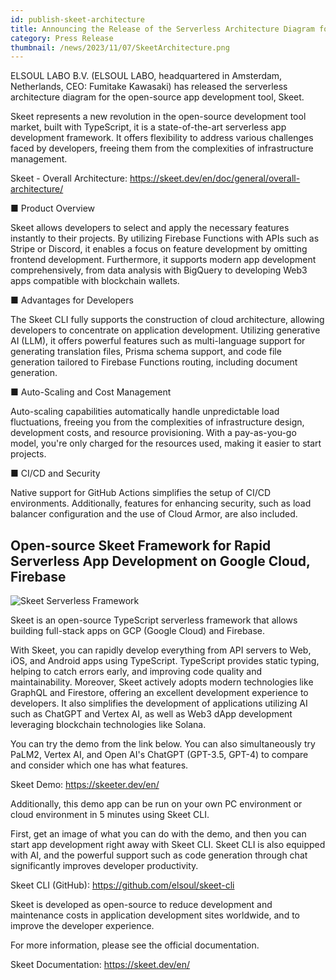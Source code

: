 ```yaml
---
id: publish-skeet-architecture
title: Announcing the Release of the Serverless Architecture Diagram for the Open-Source App Development Tool Skeet
category: Press Release
thumbnail: /news/2023/11/07/SkeetArchitecture.png
---
```


ELSOUL LABO B.V. (ELSOUL LABO, headquartered in Amsterdam, Netherlands, CEO:
Fumitake Kawasaki) has released the serverless architecture diagram for the
open-source app development tool, Skeet.

Skeet represents a new revolution in the open-source development tool market,
built with TypeScript, it is a state-of-the-art serverless app development
framework. It offers flexibility to address various challenges faced by
developers, freeing them from the complexities of infrastructure management.

Skeet - Overall Architecture:
https://skeet.dev/en/doc/general/overall-architecture/

■ Product Overview

Skeet allows developers to select and apply the necessary features instantly to
their projects. By utilizing Firebase Functions with APIs such as Stripe or
Discord, it enables a focus on feature development by omitting frontend
development. Furthermore, it supports modern app development comprehensively,
from data analysis with BigQuery to developing Web3 apps compatible with
blockchain wallets.

■ Advantages for Developers

The Skeet CLI fully supports the construction of cloud architecture, allowing
developers to concentrate on application development. Utilizing generative AI
(LLM), it offers powerful features such as multi-language support for generating
translation files, Prisma schema support, and code file generation tailored to
Firebase Functions routing, including document generation.

■ Auto-Scaling and Cost Management

Auto-scaling capabilities automatically handle unpredictable load fluctuations,
freeing you from the complexities of infrastructure design, development costs,
and resource provisioning. With a pay-as-you-go model, you're only charged for
the resources used, making it easier to start projects.

■ CI/CD and Security

Native support for GitHub Actions simplifies the setup of CI/CD environments.
Additionally, features for enhancing security, such as load balancer
configuration and the use of Cloud Armor, are also included.

## Open-source Skeet Framework for Rapid Serverless App Development on Google Cloud, Firebase

![Skeet Serverless Framework](/news/2023/10/28/SkeetEN.png)

Skeet is an open-source TypeScript serverless framework that allows building
full-stack apps on GCP (Google Cloud) and Firebase.

With Skeet, you can rapidly develop everything from API servers to Web, iOS, and
Android apps using TypeScript. TypeScript provides static typing, helping to
catch errors early, and improving code quality and maintainability. Moreover,
Skeet actively adopts modern technologies like GraphQL and Firestore, offering
an excellent development experience to developers. It also simplifies the
development of applications utilizing AI such as ChatGPT and Vertex AI, as well
as Web3 dApp development leveraging blockchain technologies like Solana.

You can try the demo from the link below. You can also simultaneously try PaLM2,
Vertex AI, and Open AI's ChatGPT (GPT-3.5, GPT-4) to compare and consider which
one has what features.

Skeet Demo: https://skeeter.dev/en/

Additionally, this demo app can be run on your own PC environment or cloud
environment in 5 minutes using Skeet CLI.

First, get an image of what you can do with the demo, and then you can start app
development right away with Skeet CLI. Skeet CLI is also equipped with AI, and
the powerful support such as code generation through chat significantly improves
developer productivity.

Skeet CLI (GitHub): https://github.com/elsoul/skeet-cli

Skeet is developed as open-source to reduce development and maintenance costs in
application development sites worldwide, and to improve the developer
experience.

For more information, please see the official documentation.

Skeet Documentation: https://skeet.dev/en/
